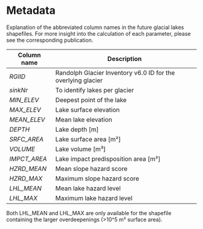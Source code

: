 # Metadata
Explanation of the abbreviated column names in the future glacial lakes shapefiles. For more insight into the calculation of each parameter, please see the corresponding publication.

| Column name | Description |
| ----------- | ----------- |
| *RGIID* | Randolph Glacier Inventory v6.0 ID for the overlying glacier |
| *sinkNr* | To identify lakes per glacier  |
| *MIN_ELEV* | Deepest point of the lake |
| *MAX_ELEV* | Lake surface elevation |
| *MEAN_ELEV* | Mean lake elevation |
| *DEPTH* | Lake depth [m] |
| *SRFC_AREA*| Lake surface area [m²] |
| *VOLUME* | Lake volume [m³] |
| *IMPCT_AREA* | Lake impact predisposition area [m²] |
| *HZRD_MEAN* | Mean slope hazard score |
| *HZRD_MAX* | Maximum slope hazard score |
| *LHL_MEAN* | Mean lake hazard level |
| *LHL_MAX* | Maximum lake hazard level |

Both LHL_MEAN and LHL_MAX are only available for the shapefile containing the larger overdeepenings (>10^5 m² surface area).